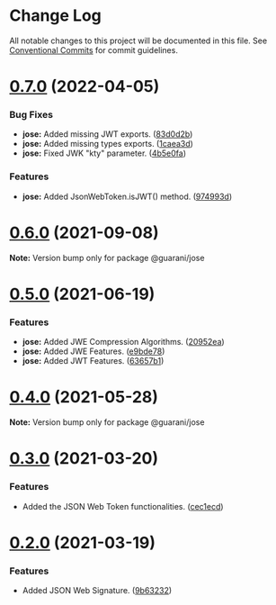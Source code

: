 # Change Log

All notable changes to this project will be documented in this file.
See [Conventional Commits](https://conventionalcommits.org) for commit guidelines.

# [0.7.0](https://github.com/guaranijs/guarani/compare/v0.6.1...v0.7.0) (2022-04-05)


### Bug Fixes

* **jose:** Added missing JWT exports. ([83d0d2b](https://github.com/guaranijs/guarani/commit/83d0d2b644644a6c420d733922b123a40902717d))
* **jose:** Added missing types exports. ([1caea3d](https://github.com/guaranijs/guarani/commit/1caea3dc0e136c0ec144ff2fea43da6b2ea9887c))
* **jose:** Fixed JWK "kty" parameter. ([4b5e0fa](https://github.com/guaranijs/guarani/commit/4b5e0fa75a43924aa625f48fda70adf32ea08bee))


### Features

* **jose:** Added JsonWebToken.isJWT() method. ([974993d](https://github.com/guaranijs/guarani/commit/974993da8db10042a3d6bc61b7d7e9eacb090335))





# [0.6.0](https://github.com/guaranijs/guarani/compare/v0.5.0...v0.6.0) (2021-09-08)

**Note:** Version bump only for package @guarani/jose





# [0.5.0](https://github.com/guaranijs/guarani/compare/v0.4.0...v0.5.0) (2021-06-19)


### Features

* **jose:** Added JWE Compression Algorithms. ([20952ea](https://github.com/guaranijs/guarani/commit/20952ea9d3676b2ab9146b6233b83dda9ceb21af))
* **jose:** Added JWE Features. ([e9bde78](https://github.com/guaranijs/guarani/commit/e9bde786b3e4d27580d3f95a6d8c0fe5651b10b7))
* **jose:** Added JWT Features. ([63657b1](https://github.com/guaranijs/guarani/commit/63657b16e32aa5d7863488785a48ed80904cafdc))





# [0.4.0](https://github.com/guaranijs/guarani/compare/v0.3.0...v0.4.0) (2021-05-28)

**Note:** Version bump only for package @guarani/jose





# [0.3.0](https://github.com/guaranijs/guarani/compare/v0.2.0...v0.3.0) (2021-03-20)


### Features

* Added the JSON Web Token functionalities. ([cec1ecd](https://github.com/guaranijs/guarani/commit/cec1ecd08e0d4271a5c9a9f2a08c0dac7dc985e7))





# [0.2.0](https://github.com/guaranijs/guarani/compare/v0.1.0...v0.2.0) (2021-03-19)


### Features

* Added JSON Web Signature. ([9b63232](https://github.com/guaranijs/guarani/commit/9b63232ff33d558ce27c9136d872cbec9db3fe23))
